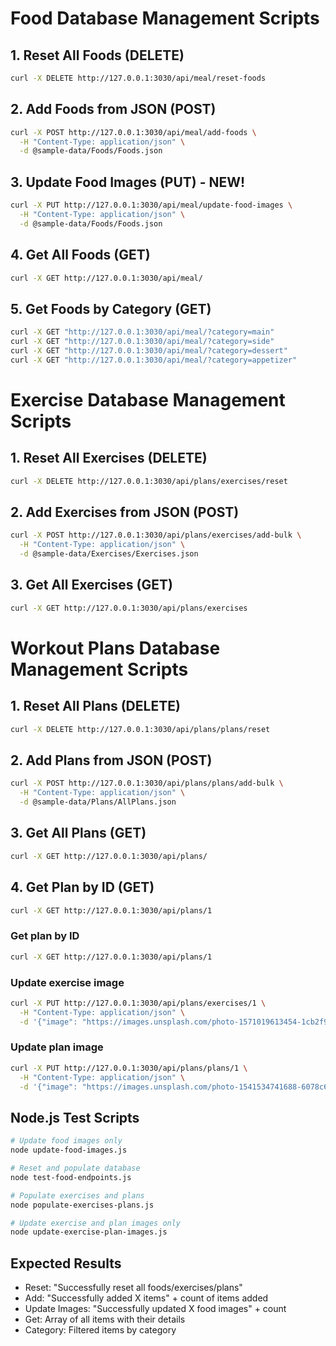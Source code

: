 # Food Database Management Scripts

## 1. Reset All Foods (DELETE)
```bash
curl -X DELETE http://127.0.0.1:3030/api/meal/reset-foods
```

## 2. Add Foods from JSON (POST)
```bash
curl -X POST http://127.0.0.1:3030/api/meal/add-foods \
  -H "Content-Type: application/json" \
  -d @sample-data/Foods/Foods.json
```

## 3. Update Food Images (PUT) - NEW!
```bash
curl -X PUT http://127.0.0.1:3030/api/meal/update-food-images \
  -H "Content-Type: application/json" \
  -d @sample-data/Foods/Foods.json
```

## 4. Get All Foods (GET)
```bash
curl -X GET http://127.0.0.1:3030/api/meal/
```

## 5. Get Foods by Category (GET)
```bash
curl -X GET "http://127.0.0.1:3030/api/meal/?category=main"
curl -X GET "http://127.0.0.1:3030/api/meal/?category=side"
curl -X GET "http://127.0.0.1:3030/api/meal/?category=dessert"
curl -X GET "http://127.0.0.1:3030/api/meal/?category=appetizer"
```

# Exercise Database Management Scripts

## 1. Reset All Exercises (DELETE)
```bash
curl -X DELETE http://127.0.0.1:3030/api/plans/exercises/reset
```

## 2. Add Exercises from JSON (POST)
```bash
curl -X POST http://127.0.0.1:3030/api/plans/exercises/add-bulk \
  -H "Content-Type: application/json" \
  -d @sample-data/Exercises/Exercises.json
```

## 3. Get All Exercises (GET)
```bash
curl -X GET http://127.0.0.1:3030/api/plans/exercises
```

# Workout Plans Database Management Scripts

## 1. Reset All Plans (DELETE)
```bash
curl -X DELETE http://127.0.0.1:3030/api/plans/plans/reset
```

## 2. Add Plans from JSON (POST)
```bash
curl -X POST http://127.0.0.1:3030/api/plans/plans/add-bulk \
  -H "Content-Type: application/json" \
  -d @sample-data/Plans/AllPlans.json
```

## 3. Get All Plans (GET)
```bash
curl -X GET http://127.0.0.1:3030/api/plans/
```

## 4. Get Plan by ID (GET)
```bash
curl -X GET http://127.0.0.1:3030/api/plans/1
```

### Get plan by ID
```bash
curl -X GET http://127.0.0.1:3030/api/plans/1
```

### Update exercise image
```bash
curl -X PUT http://127.0.0.1:3030/api/plans/exercises/1 \
  -H "Content-Type: application/json" \
  -d '{"image": "https://images.unsplash.com/photo-1571019613454-1cb2f99b2d8b?w=400&h=300&fit=crop&q=80"}'
```

### Update plan image
```bash
curl -X PUT http://127.0.0.1:3030/api/plans/plans/1 \
  -H "Content-Type: application/json" \
  -d '{"image": "https://images.unsplash.com/photo-1541534741688-6078c6bfb5c5?w=400&h=300&fit=crop&q=80"}'
```

## Node.js Test Scripts
```bash
# Update food images only
node update-food-images.js

# Reset and populate database
node test-food-endpoints.js

# Populate exercises and plans
node populate-exercises-plans.js

# Update exercise and plan images only
node update-exercise-plan-images.js
```

## Expected Results
- Reset: "Successfully reset all foods/exercises/plans"
- Add: "Successfully added X items" + count of items added
- Update Images: "Successfully updated X food images" + count
- Get: Array of all items with their details
- Category: Filtered items by category
